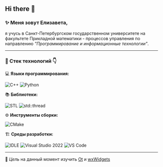 ## Hi there 👋


### ✨ Меня зовут Елизавета, 
я учусь в Санкт-Петербургском государственном университете на факультете Прикладной математики - процессов управления по направлению *"Программирование и информационные технологии"*.


---



### 🔨 Стек технологий 👇  

💻 **Языки программирования:**  

![C++](https://img.shields.io/badge/C++-00599C?style=for-the-badge&logo=c%2b%2b&logoColor=white) ![Python](https://img.shields.io/badge/Python-3776AB?style=for-the-badge&logo=python&logoColor=white)


📚 **Библиотеки:**  

![STL](https://img.shields.io/badge/STL-C++-00599C?style=for-the-badge) ![std::thread](https://img.shields.io/badge/std::thread-C++-blue?style=for-the-badge)


⚙️ **Инструменты сборки:**  

![CMake](https://img.shields.io/badge/CMake-064F8C?style=for-the-badge&logo=cmake&logoColor=white)


🏗️ **Среды разработки:**  

![IDLE](https://img.shields.io/badge/IDLE-Python-yellow?style=for-the-badge) ![Visual Studio 2022](https://img.shields.io/badge/Visual%20Studio%202022-5C2D91?style=for-the-badge&logo=visualstudio&logoColor=white) ![VS Code](https://img.shields.io/badge/VS%20Code-007ACC?style=for-the-badge&logo=visual-studio-code&logoColor=white)


---



🎯 *Цель* на данный момент изучить <u>Ot</u> и <u>wxWidgets</u>
